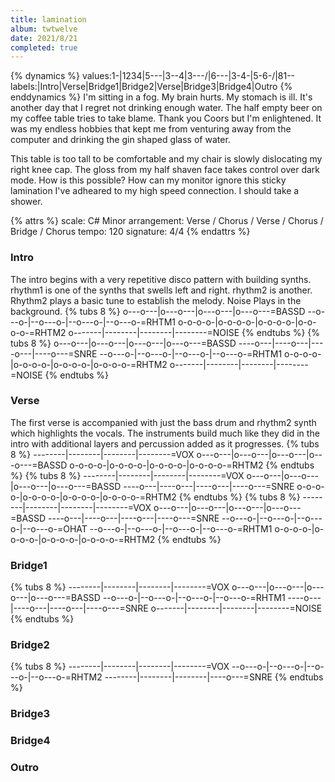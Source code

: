 ```yaml
---
title: lamination
album: twtwelve
date: 2021/8/21
completed: true
---
```


{% dynamics %}
values:1-|1234|5---\|3--4|3---/|6---\|3-4-|5-6-/|81--
labels:|Intro|Verse|Bridge1|Bridge2|Verse|Bridge3|Bridge4|Outro
{% enddynamics %}
I'm sitting in a fog. My brain hurts. My stomach is ill. It's another day that I regret not drinking enough water. The half empty beer on my coffee table tries to take blame. Thank you Coors but I'm enlightened. It was my endless hobbies that kept me from venturing away from the computer and drinking the gin shaped glass of water.

This table is too tall to be comfortable and my chair is slowly dislocating my right knee cap. The gloss from my half shaven face takes control over dark mode. How is this possible? How can my monitor ignore this sticky lamination I've adheared to my high speed connection. I should take a shower.

<!-- more -->

{% attrs %}
scale: C# Minor
arrangement: Verse / Chorus / Verse / Chorus / Bridge / Chorus
tempo: 120
signature: 4/4
{% endattrs %}

### Intro

The intro begins with a very repetitive disco pattern with building synths. rhythm1 is one of the synths that swells left and right. rhythm2 is another. Rhythm2 plays a basic tune to establish the melody. Noise Plays in the background.
{% tubs 8 %}
o---o---|o---o---|o---o---|o---o---=BASSD
--o---o-|--o---o-|--o---o-|--o---o-=RHTM1
o-o-o-o-|o-o-o-o-|o-o-o-o-|o-o-o-o-=RHTM2
o-------|--------|--------|--------=NOISE
{% endtubs %}
{% tubs 8 %}
o---o---|o---o---|o---o---|o---o---=BASSD
----o---|----o---|----o---|----o---=SNRE
--o---o-|--o---o-|--o---o-|--o---o-=RHTM1
o-o-o-o-|o-o-o-o-|o-o-o-o-|o-o-o-o-=RHTM2
o-------|--------|--------|--------=NOISE
{% endtubs %}

### Verse

The first verse is accompanied with just the bass drum and rhythm2 synth which highlights the vocals. The instruments build much like they did in the intro with additional layers and percussion added as it progresses.
{% tubs 8 %}
--------|--------|--------|--------=VOX
o---o---|o---o---|o---o---|o---o---=BASSD
o-o-o-o-|o-o-o-o-|o-o-o-o-|o-o-o-o-=RHTM2
{% endtubs %}
{% tubs 8 %}
--------|--------|--------|--------=VOX
o---o---|o---o---|o---o---|o---o---=BASSD
----o---|----o---|----o---|----o---=SNRE
o-o-o-o-|o-o-o-o-|o-o-o-o-|o-o-o-o-=RHTM2
{% endtubs %}
{% tubs 8 %}
--------|--------|--------|--------=VOX
o---o---|o---o---|o---o---|o---o---=BASSD
----o---|----o---|----o---|----o---=SNRE
--o---o-|--o---o-|--o---o-|--o---o-=OHAT
--o---o-|--o---o-|--o---o-|--o---o-=RHTM1
o-o-o-o-|o-o-o-o-|o-o-o-o-|o-o-o-o-=RHTM2
{% endtubs %}

### Bridge1

{% tubs 8 %}
--------|--------|--------|--------=VOX
o---o---|o---o---|o---o---|o---o---=BASSD
--o---o-|--o---o-|--o---o-|--o---o-=RHTM1
----o---|----o---|----o---|----o---=SNRE
o-------|--------|--------|--------=NOISE
{% endtubs %}

### Bridge2

{% tubs 8 %}
--------|--------|--------|--------=VOX
--o---o-|--o---o-|--o---o-|--o---o-=RHTM2
--------|--------|--------|----o---=SNRE
{% endtubs %}

### Bridge3

### Bridge4

### Outro
